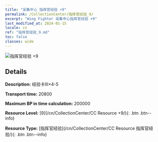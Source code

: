 ```yaml
---
title: "采集中心 指挥官经验 +9"
permalink: /CollectionCenter/指挥官经验_9/
excerpt: "Wing Fighter 采集中心指挥官经验 +9"
last_modified_at: 2024-01-15
locale: cn
ref: "指挥官经验_9.md"
toc: false
classes: wide
---
```



![指挥官经验 +9](/images/cc/CC_Pilot_EXP_Card_6.png)

## Details

  **Description:** 经验卡III×4-5

  **Transport time:** 20800

  **Maximum BP in time calculation:** 200000

  **Resource Level:** [9](/cn/CollectionCenter/CC Resource +9/){: .btn .btn--info}

  **Resource Type:** [指挥官经验](/cn/CollectionCenter/CC Resource 指挥官经验/){: .btn .btn--info}

